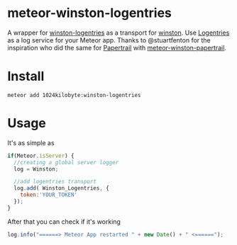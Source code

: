 # meteor-winston-logentries
A wrapper for [winston-logentries](https://github.com/alexgorbatchev/winston-logentries) as a transport for [winston](https://github.com/winstonjs/winston). Use [Logentries](https://logentries.com/) as a log service for your Meteor app.
Thanks to @stuartfenton for the inspiration who did the same for [Papertrail](https://papertrailapp.com/) with [meteor-winston-papertrail](https://github.com/stuartfenton/meteor-winston-papertrail).

# Install

`meteor add 1024kilobyte:winston-logentries`

# Usage

It's as simple as

```javascript
if(Meteor.isServer) {
  //creating a global server logger
  log = Winston;

  //add logentries transport
  log.add( Winston_Logentries, {
    token:'YOUR_TOKEN'
  });
}
```

After that you can check if it's working

```javascript
log.info("======> Meteor App restarted " + new Date() + " <======");
```
